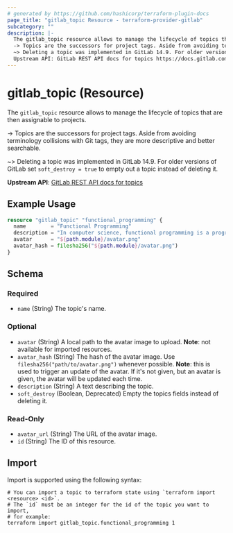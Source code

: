 ```yaml
---
# generated by https://github.com/hashicorp/terraform-plugin-docs
page_title: "gitlab_topic Resource - terraform-provider-gitlab"
subcategory: ""
description: |-
  The gitlab_topic resource allows to manage the lifecycle of topics that are then assignable to projects.
  -> Topics are the successors for project tags. Aside from avoiding terminology collisions with Git tags, they are more descriptive and better searchable.
  ~> Deleting a topic was implemented in GitLab 14.9. For older versions of GitLab set soft_destroy = true to empty out a topic instead of deleting it.
  Upstream API: GitLab REST API docs for topics https://docs.gitlab.com/ee/api/topics.html
---
```


# gitlab_topic (Resource)

The `gitlab_topic` resource allows to manage the lifecycle of topics that are then assignable to projects.

-> Topics are the successors for project tags. Aside from avoiding terminology collisions with Git tags, they are more descriptive and better searchable.

~> Deleting a topic was implemented in GitLab 14.9. For older versions of GitLab set `soft_destroy = true` to empty out a topic instead of deleting it.

**Upstream API**: [GitLab REST API docs for topics](https://docs.gitlab.com/ee/api/topics.html)

## Example Usage

```terraform
resource "gitlab_topic" "functional_programming" {
  name        = "Functional Programming"
  description = "In computer science, functional programming is a programming paradigm where programs are constructed by applying and composing functions."
  avatar      = "${path.module}/avatar.png"
  avatar_hash = filesha256("${path.module}/avatar.png")
}
```

<!-- schema generated by tfplugindocs -->
## Schema

### Required

- `name` (String) The topic's name.

### Optional

- `avatar` (String) A local path to the avatar image to upload. **Note**: not available for imported resources.
- `avatar_hash` (String) The hash of the avatar image. Use `filesha256("path/to/avatar.png")` whenever possible. **Note**: this is used to trigger an update of the avatar. If it's not given, but an avatar is given, the avatar will be updated each time.
- `description` (String) A text describing the topic.
- `soft_destroy` (Boolean, Deprecated) Empty the topics fields instead of deleting it.

### Read-Only

- `avatar_url` (String) The URL of the avatar image.
- `id` (String) The ID of this resource.

## Import

Import is supported using the following syntax:

```shell
# You can import a topic to terraform state using `terraform import <resource> <id>`.
# The `id` must be an integer for the id of the topic you want to import,
# for example:
terraform import gitlab_topic.functional_programming 1
```

